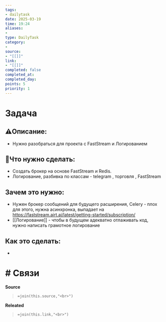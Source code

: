 ```yaml
---
tags: 
- dailytask
date: 2025-03-19
time: 19:24
aliases: 
-
type: DailyTask
category: 
- 
source:
- "[[]]"
link: 
- "[[]]"
completed: false
completed_at: 
completed_day: 
points: 5
priority: 1
---
```

# Задача
## ⚠️Описание:
- Нужно разобраться для проекта с FastStream и Логированием

## 📝Что нужно сделать:
 - Создать брокер на основе FastStream и Redis. 
 - Логирование, разбивка по классам - telegram , торговля , FastStream

## Зачем это нужно:
- Нужен брокер сообщений для будущего расширения, Celery - плох для этого, нужна асинхронка, выпадает на https://faststream.airt.ai/latest/getting-started/subscription/ 
- [[Логирование]] - чтобы в будущем адекватно отлаживать код, нужно написать грамотное логирование

## Как это сделать: 
-


# # Связи
**Source**
>`=join(this.source,"<br>")`

**Releated**
>`=join(this.link,"<br>")`